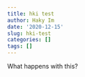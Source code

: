 ```yaml
---
title: hki test
author: Haky Im
date: '2020-12-15'
slug: hki-test
categories: []
tags: []
---
```


What happens with this?

